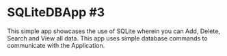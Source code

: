 # SQLiteDBApp #3
This simple app showcases the use of SQLite wherein you can Add, Delete, Search and  View all data. This app uses simple database commands to communicate with the Application.
